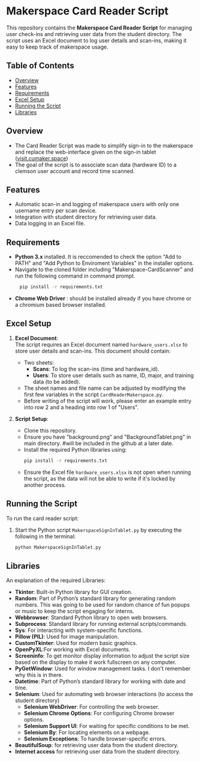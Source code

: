 # Makerspace Card Reader Script

This repository contains the **Makerspace Card Reader Script** for managing user check-ins and retrieving user data from the student directory. The script uses an Excel document to log user details and scan-ins, making it easy to keep track of makerspace usage.

## Table of Contents
- [Overview](#overview)
- [Features](#features)
- [Requirements](#requirements)
- [Excel Setup](#excel-setup)
- [Running the Script](#running-the-script)
- [Libraries](#libraries)

## Overview
- The Card Reader Script was made to simplify sign-in to the makerspace and replace the web-interface given on the sign-in tablet ([visit.cumaker.space](https://visit.cumaker.space/))
- The goal of the script is to associate scan data (hardware ID) to a clemson user account and record time scanned.

## Features
- Automatic scan-in and logging of makerspace users with only one username entry per scan device.
- Integration with student directory for retrieving user data.
- Data logging in an Excel file.

## Requirements

- **Python 3.x** installed.
     It is reccomended to check the option "Add to PATH" and "Add Python to Enviroment Variables" in the installer options.
- Navigate to the cloned folder including "Makerspace-CardScanner" and run the following command in command prompt.
```bash
     pip install -r requirements.txt
```
- **Chrome Web Driver** : should be installed already if you have chrome or a chromium based browser installed. 

## Excel Setup
1. **Excel Document**:  
   The script requires an Excel document named `hardware_users.xlsx` to store user details and scan-ins. This document should contain:
   - Two sheets:
     - **Scans**: To log the scan-ins (time and hardware_id).
     - **Users**: To store user details such as name, ID, major, and training data (to be added).
   - The sheet names and file name can be adjusted by modifying the first few variables in the script `CardReaderMakerspace.py`.
   - Before writing of the script will work, please enter an example entry into row 2 and a heading into row 1 of "Users".

2. **Script Setup**:
   - Clone this repository.
   - Ensure you have "background.png" and "BackgroundTablet.png" in main directory. #will be included in the github at a later date.
   - Install the required Python libraries using:
     ```bash
     pip install -r requirements.txt
     ```
   - Ensure the Excel file `hardware_users.xlsx` is not open when running the script, as the data will not be able to write if it's locked by another process.

## Running the Script
To run the card reader script:
1. Start the Python script `MakerspaceSignInTablet.py` by executing the following in the terminal:
   ```bash
   python MakerspaceSignInTablet.py
## Libraries 
An explanation of the required Libraries:

- **Tkinter**: Built-in Python library for GUI creation.
- **Random**: Part of Python’s standard library for generating random numbers. This was going to be used for random chance of fun popups or music to keep the script engaging for interns.
- **Webbrowser**: Standard Python library to open web browsers.
- **Subprocess**: Standard library for running external scripts/commands.
- **Sys**: For interacting with system-specific functions.
- **Pillow (PIL)**: Used for image manipulation.
- **CustomTkinter**: Used for modern basic graphics.
- **OpenPyXL**:For working with Excel documents.
- **Screeninfo**: To get monitor display information to adjust the script size based on the display to make it work fullscreen on any computer.
- **PyGetWindow**: Used for window management tasks. I don't remember why this is in there.
- **Datetime**: Part of Python’s standard library for working with date and time.
- **Selenium**: Used for automating web browser interactions (to access the student directory)
  - **Selenium WebDriver**: For controlling the web browser.
  - **Selenium Chrome Options**: For configuring Chrome browser options.
  - **Selenium Support UI**: For waiting for specific conditions to be met.
  - **Selenium By**: For locating elements on a webpage.
  - **Selenium Exceptions**: To handle browser-specific errors.
- **BeautifulSoup**: for retrieving user data from the student directory.
- **Internet access** for retrieving user data from the student directory.
